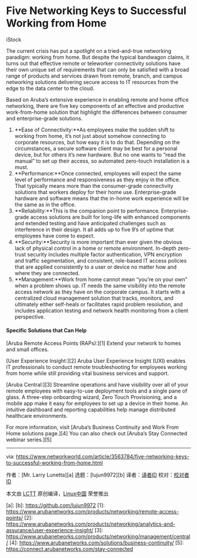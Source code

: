 [#]: collector: (lujun9972)
[#]: translator: ( )
[#]: reviewer: ( )
[#]: publisher: ( )
[#]: url: ( )
[#]: subject: (Five Networking Keys to Successful Working from Home)
[#]: via: (https://www.networkworld.com/article/3563784/five-networking-keys-to-successful-working-from-home.html)
[#]: author: (Mr. Larry Lunetta )

Five Networking Keys to Successful Working from Home
======

iStock

The current crisis has put a spotlight on a tried-and-true networking paradigm: working from home. But despite the typical bandwagon claims, it turns out that effective remote or teleworker connectivity solutions have their own unique set of requirements that can only be satisfied with a broad range of products and services drawn from remote, branch, and campus networking solutions delivering secure access to IT resources from the edge to the data center to the cloud.

Based on Aruba’s extensive experience in enabling remote and home office networking, there are five key components of an effective and productive work-from-home solution that highlight the differences between consumer and enterprise-grade solutions.

  1. **Ease of Connectivity:**As employees make the sudden shift to working from home, it’s not just about somehow connecting to corporate resources, but how easy it is to do that. Depending on the circumstances, a secure software client may be best for a personal device, but for others it’s new hardware. But no one wants to “read the manual” to set up their access, so automated zero-touch installation is a must.
  2. **Performance:**Once connected, employees will expect the same level of performance and responsiveness as they enjoy in the office. That typically means more than the consumer-grade connectivity solutions that workers deploy for their home use. Enterprise-grade hardware and software means that the in-home work experience will be the same as in the office.
  3. **Reliability:**This is the companion point to performance. Enterprise-grade access solutions are built for long-life with enhanced components and extended testing and have anticipated challenges such as interference in their design. It all adds up to five 9’s of uptime that employees have come to expect.
  4. **Security:**Security is more important than ever given the obvious lack of physical control in a home or remote environment. In-depth zero-trust security includes multiple factor authentication, VPN encryption and traffic segmentation, and consistent, role-based IT access policies that are applied consistently to a user or device no matter how and where they are connected.
  5. **Management:**Work from home cannot mean “you’re on your own” when a problem shows up. IT needs the same visibility into the remote access network as they have on the corporate campus. It starts with a centralized cloud management solution that tracks, monitors, and ultimately either self-heals or facilitates rapid problem resolution, and includes application testing and network health monitoring from a client perspective.



#### **Specific Solutions that Can Help**

[Aruba Remote Access Points (RAPs):][1] Extend your network to homes and small offices.

[User Experience Insight:][2] Aruba User Experience Insight (UXI) enables IT professionals to conduct remote troubleshooting for employees working from home while still providing vital business services and support.

[Aruba Central:][3] Streamline operations and have visibility over all of your remote employees with easy-to-use deployment tools and a single pane of glass. A three-step onboarding wizard, Zero Touch Provisioning, and a mobile app make it easy for employees to set up a device in their home. An intuitive dashboard and reporting capabilities help manage distributed healthcare environments.

For more information, visit [Aruba’s Business Continuity and Work From Home solutions page.][4] You can also check out [Aruba’s Stay Connected webinar series.][5]

--------------------------------------------------------------------------------

via: https://www.networkworld.com/article/3563784/five-networking-keys-to-successful-working-from-home.html

作者：[Mr. Larry Lunetta][a]
选题：[lujun9972][b]
译者：[译者ID](https://github.com/译者ID)
校对：[校对者ID](https://github.com/校对者ID)

本文由 [LCTT](https://github.com/LCTT/TranslateProject) 原创编译，[Linux中国](https://linux.cn/) 荣誉推出

[a]: 
[b]: https://github.com/lujun9972
[1]: https://www.arubanetworks.com/products/networking/remote-access-points/
[2]: https://www.arubanetworks.com/products/networking/analytics-and-assurance/user-experience-insight/
[3]: https://www.arubanetworks.com/products/networking/management/central/
[4]: https://www.arubanetworks.com/solutions/business-continuity/
[5]: https://connect.arubanetworks.com/stay-connected
